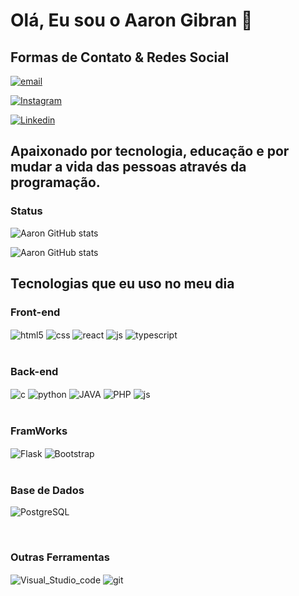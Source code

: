 # Olá, Eu sou o Aaron Gibran 👋
## Formas de Contato & Redes Social

[![email](https://img.shields.io/badge/Gmail-D14836?style=for-the-badge&logo=gmail&logoColor=white)](https://aarongibran13@gmail.com)

[![Instagram](https://img.shields.io/badge/Instagram-E4405F?style=for-the-badge&logo=instagram&logoColor=white)](https://instagram.com/aarongm.dev?igshid=YmMyMTA2M2Y=)

[![Linkedin](https://img.shields.io/badge/LinkedIn-0077B5?style=for-the-badge&logo=linkedin&logoColor=white)](https://www.linkedin.com/in/aaron-moreira-a7388323a/)

## Apaixonado por tecnologia, educação e por mudar a vida das pessoas através da programação.

### Status


![Aaron GitHub stats](https://github-readme-stats.vercel.app/api?username=Aaron-GMM&show_icons=true&theme=radical)

![Aaron GitHub stats](https://github-readme-stats.vercel.app/api/top-langs/?username=Aaron-GMM&theme=radical)


## Tecnologias que eu uso no meu dia
### Front-end
<div style="display: inline_block">  
  <img align="center" alt="html5" src="https://img.shields.io/badge/HTML5-E34F26?style=for-the-badge&logo=html5&logoColor=white" />
  <img align="center" alt="css" src="https://img.shields.io/badge/CSS3-1572B6?style=for-the-badge&logo=css3&logoColor=white" />
  <img align="center" alt="react" src="https://img.shields.io/badge/React-20232A?style=for-the-badge&logo=react&logoColor=61DAFB" />
  <img align="center" alt="js" src="https://img.shields.io/badge/JavaScript-F7DF1E?style=for-the-badge&logo=javascript&logoColor=black" />
  <img align="center" alt="typescript" src="https://img.shields.io/badge/TypeScript-007ACC?style=for-the-badge&logo=typescript&logoColor=white" />
  
</div><br/>

### Back-end
<div style="display: inline_block"> 
  <img align="center" alt="c" src="https://img.shields.io/badge/C-00599C?style=for-the-badge&logo=c&logoColor=white" />
  <img align="center" alt="python" src="https://img.shields.io/badge/Python-14354C?style=for-the-badge&logo=python&logoColor=white" />
  <img align="center" alt="JAVA" src="https://img.shields.io/badge/Java-ED8B00?style=for-the-badge&logo=java&logoColor=white" />
  <img align="center" alt="PHP" src="https://img.shields.io/badge/PHP-777BB4?style=for-the-badge&logo=php&logoColor=white" />
  <img align="center" alt="js" src="https://img.shields.io/badge/JavaScript-F7DF1E?style=for-the-badge&logo=javascript&logoColor=black" />
</div><br/>

### FramWorks
<div style="display: inline_block"> 
    <img align="center" alt="Flask" src="https://img.shields.io/badge/Flask-000000?style=for-the-badge&logo=flask&logoColor=white" />
    <img align="center" alt="Bootstrap" src="https://img.shields.io/badge/Bootstrap-563D7C?style=for-the-badge&logo=bootstrap&logoColor=white" />
        
</div><br/>

### Base de Dados
<div style="display: inline_block">
  
  <img align="center" alt="PostgreSQL" src="https://img.shields.io/badge/PostgreSQL-316192?style=for-the-badge&logo=postgresql&logoColor=white" /><br>
</div><br/>

### Outras Ferramentas 
<div style="display: inline_block"> 
  <img align="center" alt="Visual_Studio_code" src="https://img.shields.io/badge/Visual_Studio_Code-0078D4?style=for-the-badge&logo=visual%20studio%20code&logoColor=white" />
  <img align="center" alt="git" src="https://img.shields.io/badge/GIT-E44C30?style=for-the-badge&logo=git&logoColor=white" />
</div><br/>
